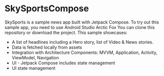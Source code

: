# SkySportsCompose

SkySports is a sample news app built with Jetpack Compose.
To try out this sample app, you need to use Android Studio Arctic Fox You can clone this repository or download the project.
This sample showcases:
* A list of headlines including a Hero story, list of Video & News stories.
* Data is fetched locally from assets
* Integration with Architecture Components: MVVM, Application, Activity, ViewModel, Navigation
* UI - Jetpack Compose includes state management
* UI state management 